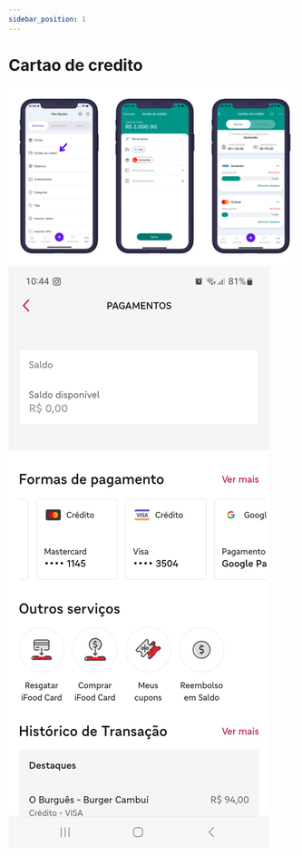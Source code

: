 ```yaml
---
sidebar_position: 1
---
```


# Cartao de credito

![alt text](./img/credit-card1.png)
![alt text](./img/credit-card2.png)

